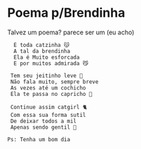 # Poema p/Brendinha
Talvez um poema? parece ser um (eu acho)

```
  É toda catzinha 😽
  A tal da brendinha 
  Ela é Muito esforcada 
  E por muitos admirada 😼
```
```
 Tem seu jeitinho leve 🍃
 Não fala muito, sempre breve 
 As vezes até um cochicho 
 Ela te passa no capricho 👀
```
```
 Continue assim catgirl 🐈
 Com essa sua forma sutil
 De deixar todos a mil
 Apenas sendo gentil 🤍
```
`Ps: Tenha um bom dia`


